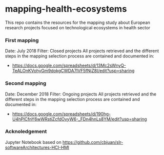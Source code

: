 # mapping-health-ecosystems

This repo contains the resources for the mapping study about European research projects focused on technological ecosystems in health sector

### First mapping
Date: July 2018
Filter: Closed projects
All projects retrieved and the different steps in the mapping selection process are contained and documented in:
* https://docs.google.com/spreadsheets/d/13Mc2sWnyQ-TeALOnKVohyGm9dokgCWDA7IVF5fNjZ8I/edit?usp=sharing

### Second mapping
Date: December 2018
Filter: Ongoing projects
All projects retrieved and the different steps in the mapping selection process are contained and documented in:
* https://docs.google.com/spreadsheets/d/190hg-U4hPlCfnY6wWRstiZcfdOvyW6-_FDn4hnLs8YM/edit?usp=sharing

### Acknoledgement
Jupyter Notebook based on https://github.com/cbjuan/slr-softwareArchitectures-HCI-HMI